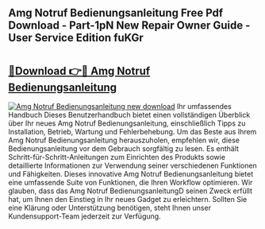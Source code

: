 ## Amg Notruf Bedienungsanleitung Free Pdf Download - Part-1pN New Repair Owner Guide - User Service Edition fuKGr

# <h2><a href="http://df1no3i.blite.top/?on=Amg+Notruf+Bedienungsanleitung">🔗Download 👉🔴 Amg Notruf Bedienungsanleitung</a></h2>

[![Amg Notruf Bedienungsanleitung new download](https://i.imgur.com/lujVjoI.png)](http://df1no3i.blite.top/?on=Amg+Notruf+Bedienungsanleitung)
Ihr umfassendes Handbuch Dieses Benutzerhandbuch bietet einen vollständigen Überblick über Ihr neues Amg Notruf Bedienungsanleitung, einschließlich Tipps zu Installation, Betrieb, Wartung und Fehlerbehebung. Um das Beste aus Ihrem Amg Notruf Bedienungsanleitung herauszuholen, empfehlen wir, diese Bedienungsanleitung vor dem Gebrauch sorgfältig zu lesen. Es enthält Schritt-für-Schritt-Anleitungen zum Einrichten des Produkts sowie detaillierte Informationen zur Verwendung seiner verschiedenen Funktionen und Fähigkeiten. Dieses innovative Amg Notruf Bedienungsanleitung bietet eine umfassende Suite von Funktionen, die Ihren Workflow optimieren. Wir glauben, dass das Amg Notruf BedienungsanleitungD seinen Zweck erfüllt hat, um Ihnen den Einstieg in Ihr neues Gadget zu erleichtern. Sollten Sie eine Klärung oder Unterstützung benötigen, steht Ihnen unser Kundensupport-Team jederzeit zur Verfügung.
